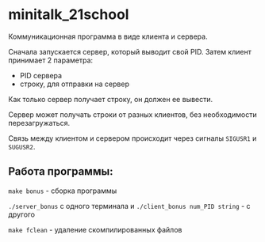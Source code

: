 # minitalk_21school

Коммуникационная программа в виде клиента и сервера.

Сначала запускается сервер, который выводит свой PID.
Затем клиент принимает 2 параметра: 

- PID сервера 
- строку, для отправки на сервер

Как только сервер получает строку, он должен ее вывести.

Сервер может получать строки от разных клиентов, без необходимости перезагружаться.

Связь между клиентом и сервером происходит через сигналы `SIGUSR1` и `SUGUSR2`. 

## Работа программы:

`make bonus` - сборка программы

`./server_bonus` с одного терминала и `./client_bonus num_PID string` - с другого

`make fclean` - удаление скомпилированных файлов
